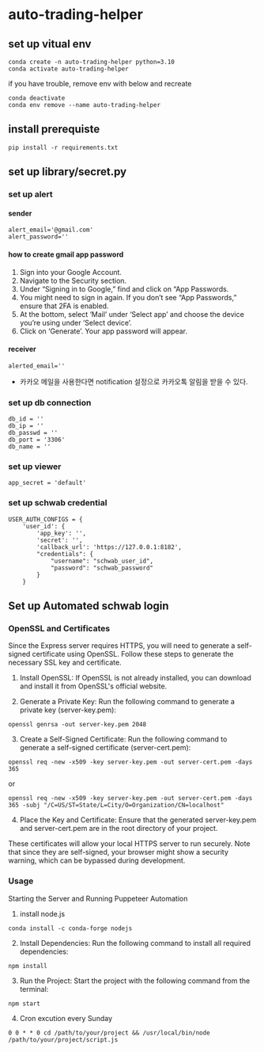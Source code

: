 # auto-trading-helper

## set up vitual env
```
conda create -n auto-trading-helper python=3.10
conda activate auto-trading-helper
```

if you have trouble, remove env with below and recreate

```
conda deactivate
conda env remove --name auto-trading-helper 
```

## install prerequiste
```pip install -r requirements.txt```

## set up library/secret.py
### set up alert
#### sender
```
alert_email='@gmail.com'
alert_password=''
```
#### how to create gmail app password
1. Sign into your Google Account.
2. Navigate to the Security section.
3. Under “Signing in to Google,” find and click on “App Passwords.
4. You might need to sign in again. If you don’t see “App Passwords,” ensure that 2FA is enabled.
5. At the bottom, select ‘Mail’ under ‘Select app’ and choose the device you’re using under ‘Select device’.
6. Click on ‘Generate’. Your app password will appear.
#### receiver
```
alerted_email=''
```
* 카카오 메일을 사용한다면 notification 설정으로 카카오톡 알림을 받을 수 있다.

### set up db connection
```
db_id = ''
db_ip = ''
db_passwd = ''
db_port = '3306'
db_name = ''
```
### set up viewer
```
app_secret = 'default'
```

### set up schwab credential 
```
USER_AUTH_CONFIGS = {
    'user_id': {
        'app_key': '',
        'secret': '',
        'callback_url': 'https://127.0.0.1:8182',
        "credentials": {  
            "username": "schwab_user_id",
            "password": "schwab_password"
        }
    }
```
## Set up Automated schwab login
### OpenSSL and Certificates

Since the Express server requires HTTPS, you will need to generate a self-signed certificate using OpenSSL. Follow these steps to generate the necessary SSL key and certificate.

1. Install OpenSSL: If OpenSSL is not already installed, you can download and install it from OpenSSL's official website.

2. Generate a Private Key: Run the following command to generate a private key (server-key.pem):

```openssl genrsa -out server-key.pem 2048```

3. Create a Self-Signed Certificate: Run the following command to generate a self-signed certificate (server-cert.pem):

```openssl req -new -x509 -key server-key.pem -out server-cert.pem -days 365```

or

```openssl req -new -x509 -key server-key.pem -out server-cert.pem -days 365 -subj "/C=US/ST=State/L=City/O=Organization/CN=localhost"```

4. Place the Key and Certificate: Ensure that the generated server-key.pem and server-cert.pem are in the root directory of your project.

These certificates will allow your local HTTPS server to run securely. Note that since they are self-signed, your browser might show a security warning, which can be bypassed during development.

### Usage
Starting the Server and Running Puppeteer Automation
1. install node.js

```conda install -c conda-forge nodejs```

2. Install Dependencies: Run the following command to install all required dependencies:

```npm install```

3. Run the Project: Start the project with the following command from the terminal:

```npm start```

4. Cron excution every Sunday

```
0 0 * * 0 cd /path/to/your/project && /usr/local/bin/node /path/to/your/project/script.js
```
